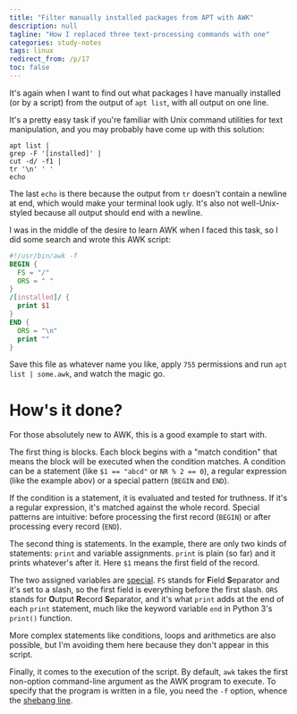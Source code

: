 ```yaml
---
title: "Filter manually installed packages from APT with AWK"
description: null
tagline: "How I replaced three text-processing commands with one"
categories: study-notes
tags: linux
redirect_from: /p/17
toc: false
---
```


It's again when I want to find out what packages I have manually installed (or by a script) from the output of `apt list`, with all output on one line.

It's a pretty easy task if you're familiar with Unix command utilities for text manipulation, and you may probably have come up with this solution:

```shell
apt list |
grep -F '[installed]' |
cut -d/ -f1 |
tr '\n' ' '
echo
```

The last `echo` is there because the output from `tr` doesn't contain a newline at end, which would make your terminal look ugly. It's also not well-Unix-styled because all output should end with a newline.

I was in the middle of the desire to learn AWK when I faced this task, so I did some search and wrote this AWK script:

```awk
#!/usr/bin/awk -f
BEGIN {
  FS = "/"
  ORS = " "
}
/[installed]/ {
  print $1
}
END {
  ORS = "\n"
  print ""
}
```

Save this file as whatever name you like, apply `755` permissions and run `apt list | some.awk`, and watch the magic go.

# How's it done?

For those absolutely new to AWK, this is a good example to start with.

The first thing is blocks. Each block begins with a "match condition" that means the block will be executed when the condition matches. A condition can be a statement (like `$1 == "abcd"` or `NR % 2 == 0`), a regular expression (like the example abov) or a special pattern (`BEGIN` and `END`).

If the condition is a statement, it is evaluated and tested for truthness. If it's a regular expression, it's matched against the whole record. Special patterns are intuitive: before processing the first record (`BEGIN`) or after processing every record (`END`).

The second thing is statements. In the example, there are only two kinds of statements: `print` and variable assignments. `print` is plain (so far) and it prints whatever's after it. Here `$1` means the first field of the record.

The two assigned variables are [special][1]. `FS` stands for **F**ield **S**eparator and it's set to a slash, so the first field is everything before the first slash. `ORS` stands for **O**utput **R**ecord **S**eparator, and it's what `print` adds at the end of each `print` statement, much like the keyword variable `end` in Python 3's `print()` function.

More complex statements like conditions, loops and arithmetics are also possible, but I'm avoiding them here because they don't appear in this script.

Finally, it comes to the execution of the script. By default, `awk` takes the first non-option command-line argument as the AWK program to execute. To specify that the program is written in a file, you need the `-f` option, whence the [shebang line][2].

  [1]: https://www.gnu.org/software/gawk/manual/gawk.html#Built_002din-Variables
  [2]: https://en.wikipedia.org/wiki/Shebang_(Unix)
